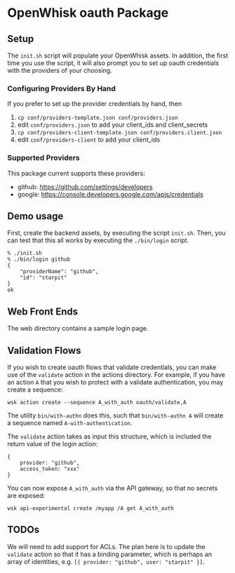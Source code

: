 # OpenWhisk oauth Package

## Setup

The `init.sh` script will populate your OpenWhisk assets. In addition,
the first time you use the script, it will also prompt you to set up
oauth credentials with the providers of your choosing.

### Configuring Providers By Hand

If you prefer to set up the provider credentials by hand, then
   1. `cp conf/providers-template.json conf/providers.json`
   2. edit `conf/providers.json` to add your client_ids and client_secrets
   3. `cp conf/providers-client-template.json conf/providers.client.json`
   4. edit `conf/providers-client` to add your client_ids

### Supported Providers

This package current supports these providers:

   - github: https://github.com/settings/developers
   - google: https://console.developers.google.com/apis/credentials

## Demo usage

First, create the backend assets, by executing the script
`init.sh`. Then, you can test that this all works by executing the
`./bin/login` script.

```
% ./init.sh
% ./bin/login github
{
    "providerName": "github",
    "id": "starpit"
}
ok
```

## Web Front Ends

The web directory contains a sample login page.

## Validation Flows

If you wish to create oauth flows that validate credentials, you can
make use of the `validate` action in the actions directory. For
example, if you have an action `A` that you wish to protect with a
validate authentication, you may create a sequence:

```
wsk action create --sequence A_with_auth oauth/validate,A
```

The utility `bin/with-authn` does this, such that `bin/with-authn A`
will create a sequence named `A-with-authentication`. 

The `validate` action takes as input this structure, which is included
the return value of the login action:

```
{
	provider: "github",
	access_token: "xxx"
}
```

You can now expose `A_with_auth` via the API gateway, so that no
secrets are exposed:

```
wsk api-experimental create /myapp /A get A_with_auth
```


## TODOs

We will need to add support for ACLs. The plan here is to update the
`validate` action so that it has a binding parameter, which is perhaps
an array of identities, e.g. `[{ provider: "github", user: "starpit"
}]`.
